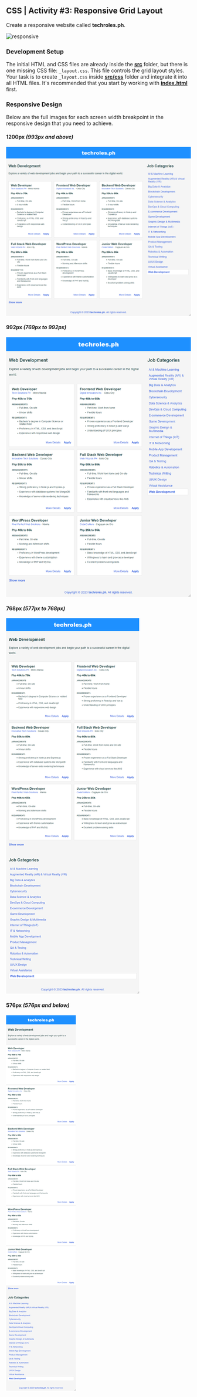## CSS | Activity #3: Responsive Grid Layout
Create a responsive website called **techroles.ph**.

![responsive](assets/css-03--05-responsive.jpg)


### Development Setup
The initial HTML and CSS files are already inside the [**src**](src) folder,
but there is one missing CSS file: `_layout.css`.
This file controls the grid layout styles.
Your task is to create `_layout.css` inside [**src/css**](src/css) folder
and integrate it into all HTML files.
It's recommended that you start by working with [**index.html**](src/index.html) first.


### Responsive Design
Below are the full images for each screen width breakpoint
in the responsive design that you need to achieve.

#### 1200px *(993px and above)*
![responsive-1200px](assets/css-03--01-responsive-1200px.jpg)

#### 992px *(769px to 992px)*
![responsive-992px](assets/css-03--02-responsive-992px.jpg)

#### 768px *(577px to 768px)*
![responsive-768px](assets/css-03--03-responsive-768.jpg)

#### 576px *(576px and below)*
![responsive-576px](assets/css-03--04-responsive-576.jpg)
